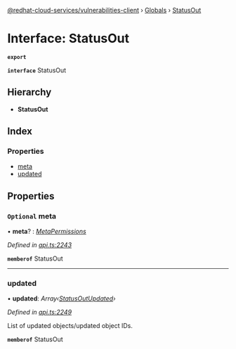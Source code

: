 [@redhat-cloud-services/vulnerabilities-client](../README.md) › [Globals](../globals.md) › [StatusOut](statusout.md)

# Interface: StatusOut

**`export`** 

**`interface`** StatusOut

## Hierarchy

* **StatusOut**

## Index

### Properties

* [meta](statusout.md#optional-meta)
* [updated](statusout.md#updated)

## Properties

### `Optional` meta

• **meta**? : *[MetaPermissions](metapermissions.md)*

*Defined in [api.ts:2243](https://github.com/RedHatInsights/javascript-clients.gi/blob/master/packages/vulnerabilities/api.ts#L2243)*

**`memberof`** StatusOut

___

###  updated

• **updated**: *Array‹[StatusOutUpdated](statusoutupdated.md)›*

*Defined in [api.ts:2249](https://github.com/RedHatInsights/javascript-clients.gi/blob/master/packages/vulnerabilities/api.ts#L2249)*

List of updated objects/updated object IDs.

**`memberof`** StatusOut
